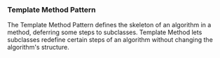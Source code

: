### Template Method Pattern

The Template Method Pattern defines the skeleton of an algorithm in a method, deferring some steps to subclasses.
Template Method lets subclasses redefine certain steps of an algorithm without changing the algorithm's structure.
